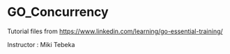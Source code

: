 # GO_Concurrency
Tutorial files from https://www.linkedin.com/learning/go-essential-training/

Instructor : Miki Tebeka
